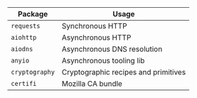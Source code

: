 
| Package        | Usage                                |
|----------------|--------------------------------------|
| `requests`     | Synchronous HTTP                     |
| `aiohttp`      | Asynchronous HTTP                    |
| `aiodns`       | Asynchronous DNS resolution          |
| `anyio `       | Asynchronous tooling lib             |
| `cryptography` | Cryptographic recipes and primitives |
| `certifi`      | Mozilla CA bundle                    |
